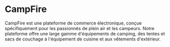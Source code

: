 # CampFire
CampFire est une plateforme de commerce électronique, conçue spécifiquement pour les passionnés de plein air et les campeurs. Notre plateforme offre une large gamme d'équipements de camping, des tentes et sacs de couchage à l'équipement de cuisine et aux vêtements d'extérieur.
